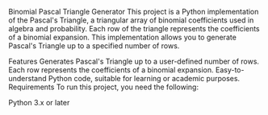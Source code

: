 Binomial Pascal Triangle Generator
This project is a Python implementation of the Pascal's Triangle, a triangular array of binomial coefficients used in algebra and probability. Each row of the triangle represents the coefficients of a binomial expansion. This implementation allows you to generate Pascal's Triangle up to a specified number of rows.

Features
Generates Pascal's Triangle up to a user-defined number of rows.
Each row represents the coefficients of a binomial expansion.
Easy-to-understand Python code, suitable for learning or academic purposes.
Requirements
To run this project, you need the following:

Python 3.x or later
